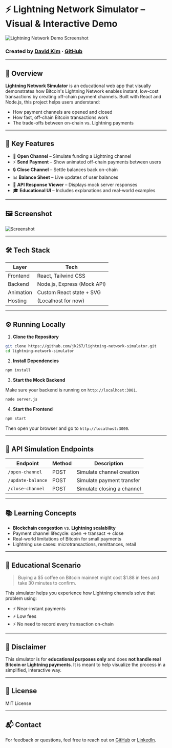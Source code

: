 # ⚡ Lightning Network Simulator – Visual & Interactive Demo

![Lightning Network Demo Screenshot](./assets/img/demo_screenshot.png) <!-- Replace with an actual screenshot if available -->

### Created by [David Kim](https://www.linkedin.com/in/david-kim-b86217266/) · [GitHub](https://github.com/jk267)

---

## 🚀 Overview

**Lightning Network Simulator** is an educational web app that visually demonstrates how Bitcoin's Lightning Network enables instant, low-cost transactions by creating off-chain payment channels. Built with React and Node.js, this project helps users understand:

- How payment channels are opened and closed
- How fast, off-chain Bitcoin transactions work
- The trade-offs between on-chain vs. Lightning payments

---

## 🧠 Key Features

- 🧰 **Open Channel** – Simulate funding a Lightning channel
- ⚡ **Send Payment** – Show animated off-chain payments between users
- 🔒 **Close Channel** – Settle balances back on-chain
- 📊 **Balance Sheet** – Live updates of user balances
- 🧾 **API Response Viewer** – Displays mock server responses
- 🎓 **Educational UI** – Includes explanations and real-world examples

---

## 🖼️ Screenshot

![Screenshot](./assets/img/node_background.png) <!-- Replace with a better screenshot if needed -->

---

## 🛠️ Tech Stack

| Layer      | Tech                        |
|------------|-----------------------------|
| Frontend   | React, Tailwind CSS         |
| Backend    | Node.js, Express (Mock API) |
| Animation  | Custom React state + SVG    |
| Hosting    | (Localhost for now)         |

---

## ⚙️ Running Locally

1. **Clone the Repository**

```bash
git clone https://github.com/jk267/lightning-network-simulator.git
cd lightning-network-simulator
```

2. **Install Dependencies**

```bash
npm install
```

3. **Start the Mock Backend**

Make sure your backend is running on `http://localhost:3001`.

```bash
node server.js
```

4. **Start the Frontend**

```bash
npm start
```

Then open your browser and go to `http://localhost:3000`.

---

## 🔌 API Simulation Endpoints

| Endpoint             | Method | Description               |
|----------------------|--------|---------------------------|
| `/open-channel`      | POST   | Simulate channel creation |
| `/update-balance`    | POST   | Simulate payment transfer |
| `/close-channel`     | POST   | Simulate closing a channel |

---

## 📚 Learning Concepts

- **Blockchain congestion** vs. **Lightning scalability**
- Payment channel lifecycle: open → transact → close
- Real-world limitations of Bitcoin for small payments
- Lightning use cases: microtransactions, remittances, retail

---

## 🧠 Educational Scenario

> Buying a $5 coffee on Bitcoin mainnet might cost $1.88 in fees and take 30 minutes to confirm.

This simulator helps you experience how Lightning channels solve that problem using:
- ⚡ Near-instant payments
- ⚡ Low fees
- ⚡ No need to record every transaction on-chain

---

## 📌 Disclaimer

This simulator is for **educational purposes only** and does **not handle real Bitcoin or Lightning payments**. It is meant to help visualize the process in a simplified, interactive way.

---

## 📄 License

MIT License

---

## 📬 Contact

For feedback or questions, feel free to reach out on [GitHub](https://github.com/jk267) or [LinkedIn](https://www.linkedin.com/in/david-kim-b86217266/).
